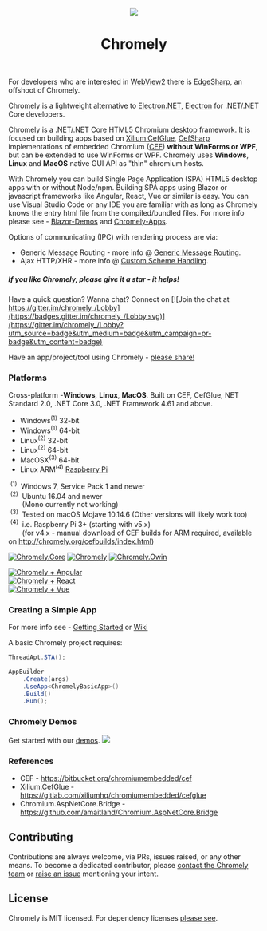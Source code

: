 <p align="center"><img src="https://github.com/xplicit/Chromely/blob/master/nugets/chromely.ico?raw=true" /></p>
<h1 align="center">Chromely</h1>

<br />

For developers who are interested in [WebView2](https://docs.microsoft.com/en-us/microsoft-edge/webview2/) there is [EdgeSharp](https://github.com/edgesharp/EdgeSharp), an offshoot of Chromely.

Chromely is a lightweight alternative to <a href="https://github.com/ElectronNET/Electron.NET">Electron.NET</a>, <a href="https://github.com/electron/electron">Electron</a> for .NET/.NET Core developers.

Chromely is a .NET/.NET Core HTML5 Chromium desktop framework. It is focused on building apps based on [Xilium.CefGlue](https://gitlab.com/xiliumhq/chromiumembedded/cefglue), [CefSharp](https://github.com/chromelyapps/CefSharp) implementations of  embedded Chromium ([CEF](https://bitbucket.org/chromiumembedded/cef)) **without WinForms or WPF**, but can be extended to use WinForms or WPF. Chromely uses **Windows**, **Linux** and **MacOS** native GUI API as "thin" chromium hosts.

With Chromely you can build Single Page Application (SPA) HTML5 desktop apps with or without Node/npm. Building SPA apps using Blazor or javascript frameworks like Angular, React, Vue or similar is easy. You can use Visual Studio Code or any IDE you are familiar with as long as Chromely knows the entry html file from the compiled/bundled files. For more info please see - [Blazor-Demos](https://github.com/chromelyapps/demo-projects/tree/master/blazor) and [Chromely-Apps](https://github.com/chromelyapps/demo-projects/tree/master/angular-react-vue).

Options of communicating (IPC) with rendering process are via:

- Generic Message Routing - more info @ [Generic Message Routing](https://github.com/chromelyapps/Chromely/blob/master/Documents/generic_message_routing.md).
- Ajax HTTP/XHR -  more info @ [Custom Scheme Handling](https://github.com/chromelyapps/Chromely/blob/master/Documents/ajax_xhr_request_handling.md).

##### If you like Chromely, please give it a star - it helps! #####

Have a quick question? Wanna chat? Connect on  [![Join the chat at https://gitter.im/chromely_/Lobby](https://badges.gitter.im/chromely_/Lobby.svg)](https://gitter.im/chromely_/Lobby?utm_source=badge&utm_medium=badge&utm_campaign=pr-badge&utm_content=badge)

Have an app/project/tool using Chromely - [please share!](https://github.com/chromelyapps/Chromely/issues/63)

### Platforms
Cross-platform -**Windows**, **Linux**, **MacOS**. Built on CEF, CefGlue, NET Standard 2.0, .NET Core 3.0, .NET Framework 4.61 and above.

- Windows<sup>(1)</sup> 32-bit 
- Windows<sup>(1)</sup> 64-bit 
- Linux<sup>(2)</sup> 32-bit   
- Linux<sup>(2)</sup> 64-bit   
- MacOSX<sup>(3)</sup> 64-bit  
- Linux ARM<sup>(4)</sup>  [Raspberry Pi](Documents/raspberrry_pi.md)      

&nbsp;<sup>(1)</sup>&nbsp; Windows 7, Service Pack 1 and newer    
&nbsp;<sup>(2)</sup>&nbsp; Ubuntu 16.04 and newer    
&nbsp;&nbsp;&nbsp;&nbsp;&nbsp;&nbsp;&nbsp;(Mono currently not working)    
&nbsp;<sup>(3)</sup>&nbsp; Tested on macOS Mojave 10.14.6  (Other versions will likely work too)     
&nbsp;<sup>(4)</sup>&nbsp; i.e. Raspberry Pi 3+   (starting with v5.x)    
&nbsp;&nbsp;&nbsp;&nbsp;&nbsp;&nbsp;&nbsp;(for v4.x - manual download of CEF builds for ARM required,  available on http://chromely.org/cefbuilds/index.html) 

[![Chromely.Core](http://img.shields.io/nuget/vpre/Chromely.Core.svg?style=flat&label=Chromely.Core)](https://www.nuget.org/packages/Chromely.Core)
[![Chromely](http://img.shields.io/nuget/vpre/Chromely.svg?style=flat&label=Chromely)](https://www.nuget.org/packages/Chromely)
[![Chromely.Owin](http://img.shields.io/nuget/vpre/Chromely.Owin.svg?style=flat&label=Chromely.Owin)](https://www.nuget.org/packages/Chromely.Owin)

[![Chromely + Angular](https://img.shields.io/badge/Chromely%20Apps-Built%20with%20Angular%202%2B-green.svg)](https://github.com/chromelyapps/demo-projects/tree/master/angular-react-vue/ChromelyAngular)
<br>[![Chromely + React](https://img.shields.io/badge/Chromely%20Apps-Built%20with%20React-green.svg)](https://github.com/chromelyapps/demo-projects/tree/master/angular-react-vue/ChromelyReact)
<br>[![Chromely + Vue](https://img.shields.io/badge/Chromely%20Apps-Built%20with%20Vue-green.svg)](https://github.com/chromelyapps/demo-projects/tree/master/angular-react-vue/ChromelyVue) 

### Creating a Simple App
For more info see - [Getting Started](https://github.com/chromelyapps/Chromely/blob/master/Documents/getting_started.md) or [Wiki](https://github.com/chromelyapps/Chromely/wiki)

A basic Chromely project requires:

````csharp
ThreadApt.STA();

AppBuilder
    .Create(args)
    .UseApp<ChromelyBasicApp>()
    .Build()
    .Run();
````

### Chromely Demos 
Get started with our [demos](https://github.com/chromelyapps/demo-projects). 
![](https://github.com/chromelyapps/Chromely/blob/master/Screenshots/chromely_screens_n3.gif)

### References
* CEF - https://bitbucket.org/chromiumembedded/cef
* Xilium.CefGlue - https://gitlab.com/xiliumhq/chromiumembedded/cefglue
* Chromium.AspNetCore.Bridge - https://github.com/amaitland/Chromium.AspNetCore.Bridge

Contributing
---
Contributions are always welcome, via PRs, issues raised, or any other means. To become a dedicated contributor, please [contact the Chromely team](https://github.com/orgs/chromelyapps/people) or [raise an issue](https://github.com/chromelyapps/Chromely/issues) mentioning your intent.

License
---
Chromely is MIT licensed. For dependency licenses [please see](https://github.com/chromelyapps/Chromely/blob/master/LICENSE.md).

